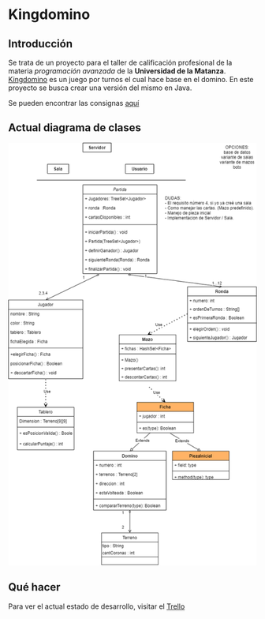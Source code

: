 # Kingdomino

## Introducción

Se trata de un proyecto para el taller de calificación profesional de la materia
*programación avanzada* de la **Universidad de la Matanza**. [Kingdomino][1] es un
juego por turnos el cual hace base en el domino. En este proyecto se busca crear una versión del
mismo en Java.  

Se pueden encontrar las consignas [aquí][2]

## Actual diagrama de clases

![Diagrama de clases](uml.png)

## Qué hacer

Para ver el actual estado de desarrollo, visitar el [Trello][3]


[1]: https://www.blueorangegames.com/administrator/components/com_bogames/files/rules/cfa0f38157341a002eab1100aab478ea-Kingdomino-Rules-US-2nd-Edition.pdf
[2]: https://github.com/programacion-avanzada/2021a/blob/main/consigna
[3]: https://trello.com/b/DgjtWtge/kingdomino
